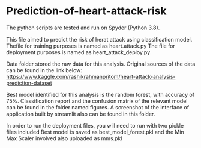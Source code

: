 # Prediction-of-heart-attack-risk

The python scripts are tested and run on Spyder (Python 3.8).

This file aimed to predict the risk of herat attack using classification model.
Thefile for training purposes is named as heart.attack.py
The file for deployment purposes is named as heart_attack_deploy.py

Data folder stored the raw data for this analysis.
Original sources of the data can be found in the link below:
https://www.kaggle.com/rashikrahmanpritom/heart-attack-analysis-prediction-dataset

Best model identified for this analysis is the random forest, with accuracy of 75%.
Classification report and the confusion matrix of the relevant model can be found in the folder named figures.
A screenshot of the interface of application built by streamlit also can be found in this folder.

In order to run the deployment files, you will need to run with two pickle files included
Best model is saved as best_model_forest.pkl and the Min Max Scaler involved also uploaded as mms.pkl


